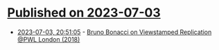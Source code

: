 # [Published on 2023-07-03](index.md)

* [2023-07-03, 20:51:05](https://lobste.rs/s/rz0hxs/bruno_bonacci_on_viewstamped) - [Bruno Bonacci on Viewstamped Replication @PWL London (2018)](https://www.youtube.com/watch?v=1EzNa-zAYS8)
